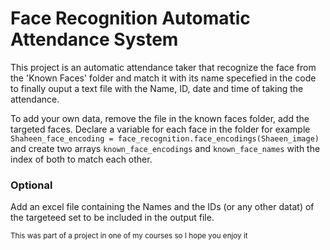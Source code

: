 # Face Recognition Automatic Attendance System
This project is an automatic attendance taker that recognize the face from the 'Known Faces' folder and match it with its name specefied in the code to finally ouput a text file with the Name, ID, date and time of taking the attendance. 

To add your own data, remove the file in the known faces folder, add the targeted faces. Declare a variable for each face in the folder for example `Shaheen_face_encoding = face_recognition.face_encodings(Shaeen_image)` and create two arrays `known_face_encodings` and `known_face_names` with the index of both to match each other. 

### Optional
Add an excel file containing the Names and the IDs (or any other datat) of the targeteed set to be included in the output file.

<sub> This was part of a project in one of my courses so I hope you enjoy it </sub>
